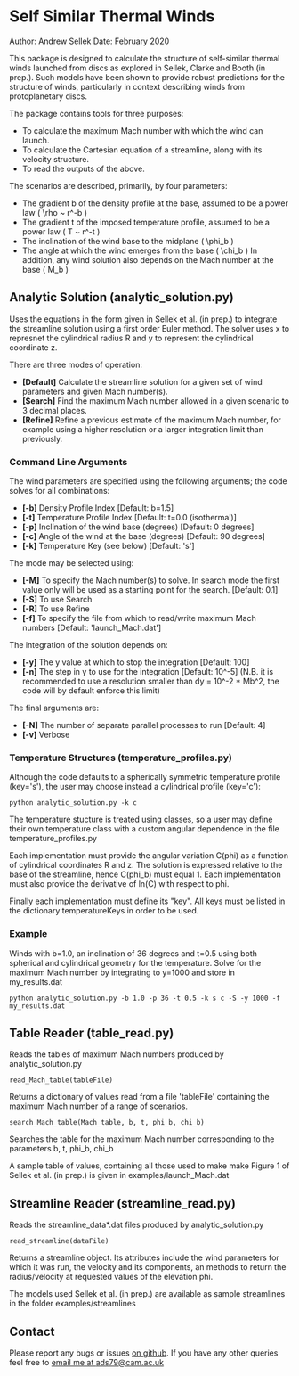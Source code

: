 # Self Similar Thermal Winds
Author: Andrew Sellek
Date: February 2020

This package is designed to calculate the structure of self-similar thermal winds launched from discs as explored in Sellek, Clarke and Booth (in prep.).
Such models have been shown to provide robust predictions for the structure of winds, particularly in context describing winds from protoplanetary discs.

The package contains tools for three purposes:
* To calculate the maximum Mach number with which the wind can launch.
* To calculate the Cartesian equation of a streamline, along with its velocity structure.
* To read the outputs of the above.

The scenarios are described, primarily, by four parameters:
* The gradient b of the density profile at the base, assumed to be a power law \( \rho \~ r^-b \)
* The gradient t of the imposed temperature profile, assumed to be a power law \( T \~ r^-t \)
* The inclination of the wind base to the midplane \( \phi\_b \)
* The angle at which the wind emerges from the base \( \chi\_b \)
In addition, any wind solution also depends on the Mach number at the base \( M\_b \)

## Analytic Solution (analytic\_solution.py)
Uses the equations in the form given in Sellek et al. (in prep.) to integrate the streamline solution using a first order Euler method.
The solver uses x to represnet the cylindrical radius R and y to represent the cylindrical coordinate z.

There are three modes of operation:
* **\[Default\]** Calculate the streamline solution for a given set of wind parameters and given Mach number(s).
* **\[Search\]** Find the maximum Mach number allowed in a given scenario to 3 decimal places.
* **\[Refine\]** Refine a previous estimate of the maximum Mach number, for example using a higher resolution or a larger integration limit than previously.

### Command Line Arguments
The wind parameters are specified using the following arguments; the code solves for all combinations:
* **\[-b\]** Density Profile Index \[Default: b=1.5\]
* **\[-t\]** Temperature Profile Index \[Default: t=0.0 (isothermal)\]
* **\[-p\]** Inclination of the wind base (degrees) \[Default: 0 degrees\]
* **\[-c\]** Angle of the wind at the base (degrees) \[Default: 90 degrees\]
* **\[-k\]** Temperature Key (see below) \[Default: 's'\]

The mode may be selected using:
* **\[-M\]** To specify the Mach number(s) to solve. In search mode the first value only will be used as a starting point for the search. \[Default: 0.1\]
* **\[-S\]** To use Search
* **\[-R\]** To use Refine
* **\[-f\]** To specify the file from which to read/write maximum Mach numbers \[Default: 'launch_Mach.dat'\]

The integration of the solution depends on:
* **\[-y\]** The y value at which to stop the integration \[Default: 100\]
* **\[-n\]** The step in y to use for the integration \[Default: 10^-5\] (N.B. it is recommended to use a resolution smaller than dy = 10^-2 \* Mb^2, the code will by default enforce this limit)

The final arguments are:
* **\[-N\]** The number of separate parallel processes to run \[Default: 4\]
* **\[-v\]** Verbose 

### Temperature Structures (temperature\_profiles.py)
Although the code defaults to a spherically symmetric temperature profile (key='s'), the user may choose instead a cylindrical profile (key='c'):

    python analytic_solution.py -k c

The temperature stucture is treated using classes, so a user may define their own temperature class with a custom angular dependence in the file temperature_profiles.py

Each implementation must provide the angular variation C(phi) as a function of cylindrical coordinates R and z. The solution is expressed relative to the base of the streamline, hence C(phi_b) must equal 1. Each implementation must also provide the derivative of ln(C) with respect to phi.

Finally each implementation must define its "key". All keys must be listed in the dictionary temperatureKeys in order to be used.

### Example
Winds with b=1.0, an inclination of 36 degrees and t=0.5 using both spherical and cylindrical geometry for the temperature.
Solve for the maximum Mach number by integrating to y=1000 and store in my\_results.dat

    python analytic_solution.py -b 1.0 -p 36 -t 0.5 -k s c -S -y 1000 -f my_results.dat

## Table Reader (table\_read.py) 
Reads the tables of maximum Mach numbers produced by analytic_solution.py

    read_Mach_table(tableFile)

Returns a dictionary of values read from a file 'tableFile' containing the maximum Mach number of a range of scenarios.

    search_Mach_table(Mach_table, b, t, phi_b, chi_b)

Searches the table for the maximum Mach number corresponding to the parameters b, t, phi\_b, chi\_b

A sample table of values, containing all those used to make make Figure 1 of Sellek et al. (in prep.) is given in examples/launch\_Mach.dat

## Streamline Reader (streamline\_read.py)
Reads the streamline_data\*.dat files produced by analytic\_solution.py

    read_streamline(dataFile)

Returns a streamline object. Its attributes include the wind parameters for which it was run, the velocity and its components, an methods to return the radius/velocity at requested values of the elevation phi.

The models used Sellek et al. (in prep.) are available as sample streamlines in the folder examples/streamlines

## Contact
Please report any bugs or issues [on github](https://github.com/AndrewSellek/SelfSimilarThermalWinds/issues).
If you have any other queries feel free to [email me at ads79@cam.ac.uk](mailto:ads79@cam.ac.uk)
